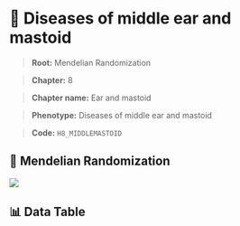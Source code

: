 # 🧪 Diseases of middle ear and mastoid

> **Root:** Mendelian Randomization

> **Chapter:** 8  

> **Chapter name:** Ear and mastoid

> **Phenotype:** Diseases of middle ear and mastoid  

> **Code:** `H8_MIDDLEMASTOID`

## 🧬 Mendelian Randomization  

<img src="/MR/Figures/Forward/H8_MIDDLEMASTOID.png"/>

## 📊 Data Table

<CsvTableMRF src="/MR_Data/Forward/H8_MIDDLEMASTOID.csv"/>
